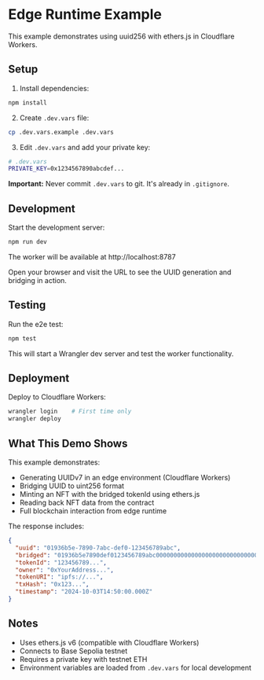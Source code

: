 # Edge Runtime Example

This example demonstrates using uuid256 with ethers.js in Cloudflare Workers.

## Setup

1. Install dependencies:
```bash
npm install
```

2. Create `.dev.vars` file:
```bash
cp .dev.vars.example .dev.vars
```

3. Edit `.dev.vars` and add your private key:
```bash
# .dev.vars
PRIVATE_KEY=0x1234567890abcdef...
```

**Important:** Never commit `.dev.vars` to git. It's already in `.gitignore`.

## Development

Start the development server:

```bash
npm run dev
```

The worker will be available at http://localhost:8787

Open your browser and visit the URL to see the UUID generation and bridging in action.

## Testing

Run the e2e test:

```bash
npm test
```

This will start a Wrangler dev server and test the worker functionality.

## Deployment

Deploy to Cloudflare Workers:

```bash
wrangler login    # First time only
wrangler deploy
```

## What This Demo Shows

This example demonstrates:
- Generating UUIDv7 in an edge environment (Cloudflare Workers)
- Bridging UUID to uint256 format
- Minting an NFT with the bridged tokenId using ethers.js
- Reading back NFT data from the contract
- Full blockchain interaction from edge runtime

The response includes:
```json
{
  "uuid": "01936b5e-7890-7abc-def0-123456789abc",
  "bridged": "01936b5e7890def0123456789abc000000000000000000000000000000000000",
  "tokenId": "123456789...",
  "owner": "0xYourAddress...",
  "tokenURI": "ipfs://...",
  "txHash": "0x123...",
  "timestamp": "2024-10-03T14:50:00.000Z"
}
```

## Notes

- Uses ethers.js v6 (compatible with Cloudflare Workers)
- Connects to Base Sepolia testnet
- Requires a private key with testnet ETH
- Environment variables are loaded from `.dev.vars` for local development
